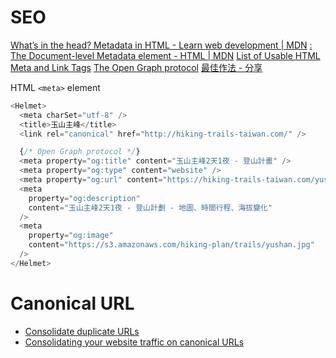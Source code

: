 # SEO

[What’s in the head? Metadata in HTML - Learn web development | MDN](https://developer.mozilla.org/en-US/docs/Learn/HTML/Introduction_to_HTML/The_head_metadata_in_HTML)
[<meta>: The Document-level Metadata element - HTML | MDN](https://developer.mozilla.org/en-US/docs/Web/HTML/Element/meta)
[List of Usable HTML Meta and Link Tags](https://gist.github.com/kevinSuttle/1997924)
[The Open Graph protocol](http://ogp.me/)
[最佳作法 - 分享](https://developers.facebook.com/docs/sharing/best-practices/)

HTML `<meta>` element

```js
<Helmet>
  <meta charSet="utf-8" />
  <title>玉山主峰</title>
  <link rel="canonical" href="http://hiking-trails-taiwan.com/" />

  {/* Open Graph protocol */}
  <meta property="og:title" content="玉山主峰2天1夜 - 登山計畫" />
  <meta property="og:type" content="website" />
  <meta property="og:url" content="https://hiking-trails-taiwan.com/yushan" />
  <meta
    property="og:description"
    content="玉山主峰2天1夜 - 登山計劃 - 地圖、時間行程、海拔變化"
  />
  <meta
    property="og:image"
    content="https://s3.amazonaws.com/hiking-plan/trails/yushan.jpg"
  />
</Helmet>
```

# Canonical URL

- [Consolidate duplicate URLs](https://support.google.com/webmasters/answer/139066)
- [Consolidating your website traffic on canonical URLs](https://webmasters.googleblog.com/2019/02/consolidating-your-website-traffic-on.html)

